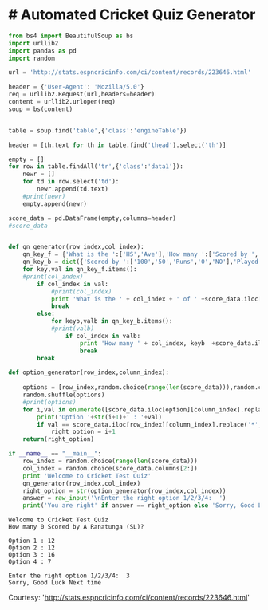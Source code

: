 
# # Automated Cricket Quiz Generator


```python
from bs4 import BeautifulSoup as bs
import urllib2
import pandas as pd
import random
```


```python
url = 'http://stats.espncricinfo.com/ci/content/records/223646.html'
```


```python
header = {'User-Agent': 'Mozilla/5.0'} 
req = urllib2.Request(url,headers=header)
content = urllib2.urlopen(req)
soup = bs(content)
```


```python

table = soup.find('table',{'class':'engineTable'})

header = [th.text for th in table.find('thead').select('th')]

empty = []
for row in table.findAll('tr',{'class':'data1'}):
    newr = []
    for td in row.select('td'):
        newr.append(td.text)
    #print(newr)
    empty.append(newr)   

score_data = pd.DataFrame(empty,columns=header)
#score_data
```


```python

def qn_generator(row_index,col_index):
    qn_key_f = {'What is the ':['HS','Ave'],'How many ':['Scored by ','Played by ']}
    qn_key_b = dict({'Scored by ':['100','50','Runs','0','NO'],'Played by ':['Mat','Inns']})
    for key,val in qn_key_f.items():
    #print(col_index)
        if col_index in val:
            #print(col_index)
            print 'What is the ' + col_index + ' of ' +score_data.iloc[row_index]['Player'] + '?\n'
            break
        else:
            for keyb,valb in qn_key_b.items():
            #print(valb)
                if col_index in valb:
                    print 'How many ' + col_index, keyb  +score_data.iloc[row_index]['Player'] + '?\n'
                    break
        break           
```


```python
def option_generator(row_index,column_index):
    
    options = [row_index,random.choice(range(len(score_data))),random.choice(range(len(score_data))),random.choice(range(len(score_data)))]
    random.shuffle(options)
    #print(options)
    for i,val in enumerate([score_data.iloc[option][column_index].replace('*','') for option in options]):
        print('Option '+str(i+1)+' : '+val)
        if val == score_data.iloc[row_index][column_index].replace('*',''):
            right_option = i+1
    return(right_option)        
```


```python
if __name__ == "__main__":
    row_index = random.choice(range(len(score_data)))
    col_index = random.choice(score_data.columns[2:])
    print 'Welcome to Cricket Test Quiz'
    qn_generator(row_index,col_index)
    right_option = str(option_generator(row_index,col_index))
    answer = raw_input('\nEnter the right option 1/2/3/4:  ')
    print('You are right' if answer == right_option else 'Sorry, Good Luck Next time')
```

    Welcome to Cricket Test Quiz
    How many 0 Scored by A Ranatunga (SL)?
    
    Option 1 : 12
    Option 2 : 12
    Option 3 : 16
    Option 4 : 7
    
    Enter the right option 1/2/3/4:  3
    Sorry, Good Luck Next time
    

Courtesy: 'http://stats.espncricinfo.com/ci/content/records/223646.html'
